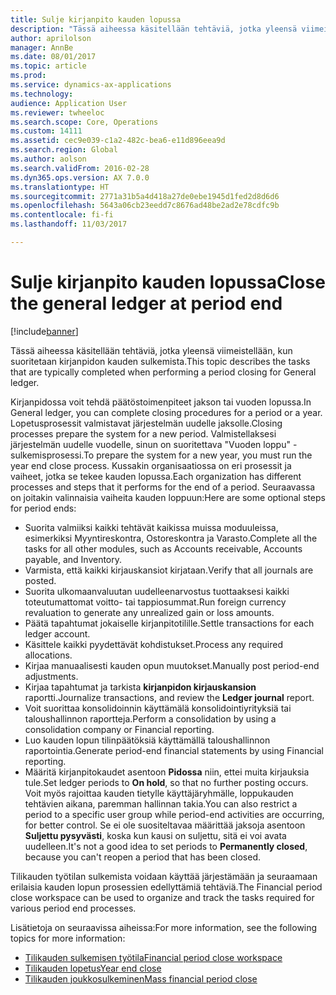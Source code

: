 ```yaml
---
title: Sulje kirjanpito kauden lopussa
description: "Tässä aiheessa käsitellään tehtäviä, jotka yleensä viimeistellään, kun suoritetaan kirjanpidon kauden sulkemista."
author: aprilolson
manager: AnnBe
ms.date: 08/01/2017
ms.topic: article
ms.prod: 
ms.service: dynamics-ax-applications
ms.technology: 
audience: Application User
ms.reviewer: twheeloc
ms.search.scope: Core, Operations
ms.custom: 14111
ms.assetid: cec9e039-c1a2-482c-bea6-e11d896eea9d
ms.search.region: Global
ms.author: aolson
ms.search.validFrom: 2016-02-28
ms.dyn365.ops.version: AX 7.0.0
ms.translationtype: HT
ms.sourcegitcommit: 2771a31b5a4d418a27de0ebe1945d1fed2d8d6d6
ms.openlocfilehash: 5643a06cb23eedd7c8676ad48be2ad2e78cdfc9b
ms.contentlocale: fi-fi
ms.lasthandoff: 11/03/2017

---
```


# <a name="close-the-general-ledger-at-period-end"></a><span data-ttu-id="4baa2-103">Sulje kirjanpito kauden lopussa</span><span class="sxs-lookup"><span data-stu-id="4baa2-103">Close the general ledger at period end</span></span>

[!include[banner](../includes/banner.md)]


<span data-ttu-id="4baa2-104">Tässä aiheessa käsitellään tehtäviä, jotka yleensä viimeistellään, kun suoritetaan kirjanpidon kauden sulkemista.</span><span class="sxs-lookup"><span data-stu-id="4baa2-104">This topic describes the tasks that are typically completed when performing a period closing for General ledger.</span></span> 

<span data-ttu-id="4baa2-105">Kirjanpidossa voit tehdä päätöstoimenpiteet jakson tai vuoden lopussa.</span><span class="sxs-lookup"><span data-stu-id="4baa2-105">In General ledger, you can complete closing procedures for a period or a year.</span></span> <span data-ttu-id="4baa2-106">Lopetusprosessit valmistavat järjestelmän uudelle jaksolle.</span><span class="sxs-lookup"><span data-stu-id="4baa2-106">Closing processes prepare the system for a new period.</span></span> <span data-ttu-id="4baa2-107">Valmistellaksesi järjestelmän uudelle vuodelle, sinun on suoritettava "Vuoden loppu" -sulkemisprosessi.</span><span class="sxs-lookup"><span data-stu-id="4baa2-107">To prepare the system for a new year, you must run the year end close process.</span></span> <span data-ttu-id="4baa2-108">Kussakin organisaatiossa on eri prosessit ja vaiheet, jotka se tekee kauden lopussa.</span><span class="sxs-lookup"><span data-stu-id="4baa2-108">Each organization has different processes and steps that it performs for the end of a period.</span></span> <span data-ttu-id="4baa2-109">Seuraavassa on joitakin valinnaisia vaiheita kauden loppuun:</span><span class="sxs-lookup"><span data-stu-id="4baa2-109">Here are some optional steps for period ends:</span></span>

-   <span data-ttu-id="4baa2-110">Suorita valmiiksi kaikki tehtävät kaikissa muissa moduuleissa, esimerkiksi Myyntireskontra, Ostoreskontra ja Varasto.</span><span class="sxs-lookup"><span data-stu-id="4baa2-110">Complete all the tasks for all other modules, such as Accounts receivable, Accounts payable, and Inventory.</span></span>
-   <span data-ttu-id="4baa2-111">Varmista, että kaikki kirjauskansiot kirjataan.</span><span class="sxs-lookup"><span data-stu-id="4baa2-111">Verify that all journals are posted.</span></span>
-   <span data-ttu-id="4baa2-112">Suorita ulkomaanvaluutan uudelleenarvostus tuottaaksesi kaikki toteutumattomat voitto- tai tappiosummat.</span><span class="sxs-lookup"><span data-stu-id="4baa2-112">Run foreign currency revaluation to generate any unrealized gain or loss amounts.</span></span>
-   <span data-ttu-id="4baa2-113">Päätä tapahtumat jokaiselle kirjanpitotilille.</span><span class="sxs-lookup"><span data-stu-id="4baa2-113">Settle transactions for each ledger account.</span></span>
-   <span data-ttu-id="4baa2-114">Käsittele kaikki pyydettävät kohdistukset.</span><span class="sxs-lookup"><span data-stu-id="4baa2-114">Process any required allocations.</span></span>
-   <span data-ttu-id="4baa2-115">Kirjaa manuaalisesti kauden opun muutokset.</span><span class="sxs-lookup"><span data-stu-id="4baa2-115">Manually post period-end adjustments.</span></span>
-   <span data-ttu-id="4baa2-116">Kirjaa tapahtumat ja tarkista **kirjanpidon kirjauskansion** raportti.</span><span class="sxs-lookup"><span data-stu-id="4baa2-116">Journalize transactions, and review the **Ledger journal** report.</span></span>
-   <span data-ttu-id="4baa2-117">Voit suorittaa konsolidoinnin käyttämälä konsolidointiyrityksiä tai taloushallinnon raportteja.</span><span class="sxs-lookup"><span data-stu-id="4baa2-117">Perform a consolidation by using a consolidation company or Financial reporting.</span></span>
-   <span data-ttu-id="4baa2-118">Luo kauden lopun tilinpäätöksiä käyttämällä taloushallinnon raportointia.</span><span class="sxs-lookup"><span data-stu-id="4baa2-118">Generate period-end financial statements by using Financial reporting.</span></span>
-   <span data-ttu-id="4baa2-119">Määritä kirjanpitokaudet asentoon **Pidossa** niin, ettei muita kirjauksia tule.</span><span class="sxs-lookup"><span data-stu-id="4baa2-119">Set ledger periods to **On hold**, so that no further posting occurs.</span></span> <span data-ttu-id="4baa2-120">Voit myös rajoittaa kauden tietylle käyttäjäryhmälle, loppukauden tehtävien aikana, paremman hallinnan takia.</span><span class="sxs-lookup"><span data-stu-id="4baa2-120">You can also restrict a period to a specific user group while period-end activities are occurring, for better control.</span></span> <span data-ttu-id="4baa2-121">Se ei ole suositeltavaa määrittää jaksoja asentoon **Suljettu pysyvästi**, koska kun kausi on suljettu, sitä ei voi avata uudelleen.</span><span class="sxs-lookup"><span data-stu-id="4baa2-121">It's not a good idea to set periods to **Permanently closed**, because you can't reopen a period that has been closed.</span></span>

<span data-ttu-id="4baa2-122">Tilikauden työtilan sulkemista voidaan käyttää järjestämään ja seuraamaan erilaisia kauden lopun prosessien edellyttämiä tehtäviä.</span><span class="sxs-lookup"><span data-stu-id="4baa2-122">The Financial period close workspace can be used to organize and track the tasks required for various period end processes.</span></span> 


<span data-ttu-id="4baa2-123">Lisätietoja on seuraavissa aiheissa:</span><span class="sxs-lookup"><span data-stu-id="4baa2-123">For more information, see the following topics for more information:</span></span>
- [<span data-ttu-id="4baa2-124">Tilikauden sulkemisen työtila</span><span class="sxs-lookup"><span data-stu-id="4baa2-124">Financial period close workspace</span></span>](financial-period-close-workspace.md) 
- [<span data-ttu-id="4baa2-125">Tilikauden lopetus</span><span class="sxs-lookup"><span data-stu-id="4baa2-125">Year end close</span></span>](Year-end-close.md)  
- [<span data-ttu-id="4baa2-126">Tilikauden joukkosulkeminen</span><span class="sxs-lookup"><span data-stu-id="4baa2-126">Mass financial period close</span></span>](tasks/mass-financial-period-close.md)





